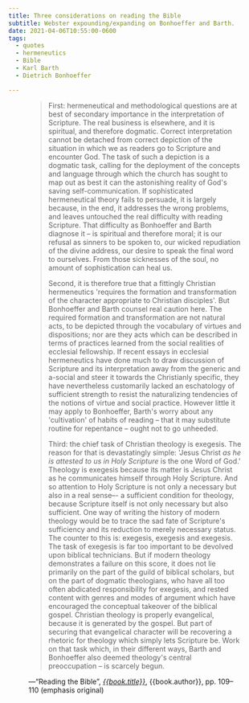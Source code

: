 ```yaml
---
title: Three considerations on reading the Bible
subtitle: Webster expounding/expanding on Bonhoeffer and Barth.
date: 2021-04-06T10:55:00-0600
tags:
  - quotes
  - hermeneutics
  - Bible
  - Karl Barth
  - Dietrich Bonhoeffer

---
```

<figure class='quotation'>

> First: hermeneutical and methodological questions are at best of secondary importance in the interpretation of Scripture. The real business is elsewhere, and it is spiritual, and therefore dogmatic. Correct interpretation cannot be detached from correct depiction of the situation in which we as readers go to Scripture and encounter God. The task of such a depiction is a dogmatic task, calling for the deployment of the concepts and language through which the church has sought to map out as best it can the astonishing reality of God's saving self-communication. If sophisticated hermeneutical theory fails to persuade, it is largely because, in the end, it addresses the wrong problems, and leaves untouched the real difficulty with reading Scripture. That difficulty as Bonhoeffer and Barth diagnose it – is spiritual and therefore moral; it is our refusal as sinners to be spoken to, our wicked repudiation of the divine address, our desire to speak the final word to ourselves. From those sicknesses of the soul, no amount of sophistication can heal us.
> 
> Second, it is therefore true that a fittingly Christian hermeneutics 'requires the formation and transformation of the character appropriate to Christian disciples'. But Bonhoeffer and Barth counsel real caution here. The required formation and transformation are not natural acts, to be depicted through the vocabulary of virtues and dispositions; nor are they acts which can be described in terms of practices learned from the social realities of ecclesial fellowship. If recent essays in ecclesial hermeneutics have done much to draw discussion of Scripture and its interpretation away from the generic and a-social and steer it towards the Christianly specific, they have nevertheless customarily lacked an eschatology of sufficient strength to resist the naturalizing tendencies of the notions of virtue and social practice. However little it may apply to Bonhoeffer, Barth's worry about any 'cultivation' of habits of reading – that it may substitute routine for repentance – ought not to go unheeded.
> 
> Third: the chief task of Christian theology is exegesis. The reason for that is devastatingly simple: 'Jesus Christ *as he is attested to us in Holy Scripture* is the one Word of God.' Theology is exegesis because its matter is Jesus Christ as he communicates himself through Holy Scripture. And so attention to Holy Scripture is not only a necessary but also in a real sense–- a sufficient condition for theology, because Scripture itself is not only necessary but also sufficient. One way of writing the history of modern theology would be to trace the sad fate of Scripture's sufficiency and its reduction to merely necessary status. The counter to this is: exegesis, exegesis and exegesis. The task of exegesis is far too important to be devolved upon biblical technicians. But if modern theology demonstrates a failure on this score, it does not lie primarily on the part of the guild of biblical scholars, but on the part of dogmatic theologians, who have all too often abdicated responsibility for exegesis, and rested content with genres and modes of argument which have encouraged the conceptual takeover of the biblical gospel. Christian theology is properly evangelical, because it is generated by the gospel. But part of securing that evangelical character will be recovering a rhetoric for theology which simply lets Scripture be. Work on that task which, in their different ways, Barth and Bonhoeffer also deemed theology's central preoccupation – is scarcely begun. 

<figcaption>—“Reading the Bible”, <a href="{{book.link}}"><cite>{{book.title}}</cite></a>, {{book.author}}, pp. 109–110 (emphasis original)</figcaption>

</figure>

